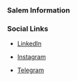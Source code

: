 ### Salem Information

### Social Links
* [LinkedIn](https://www.linkedin.com/company/owasp-salem/)

* [Instagram](https://www.instagram.com/owasp_salem/)

* [Telegram](https://t.me/joinchat/1sAgGWC_t9kyOTE1/)
